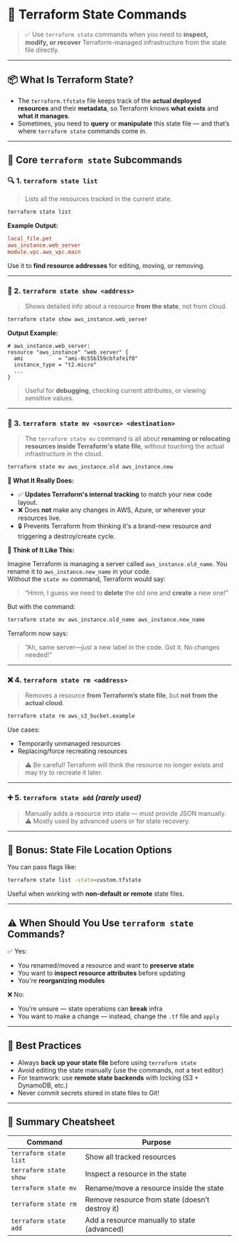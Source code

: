 # 🧠 Terraform State Commands

> ✅ Use `terraform state` commands when you need to **inspect, modify, or recover** Terraform-managed infrastructure from the state file directly.

---

## 📦 What Is Terraform State?

- The `terraform.tfstate` file keeps track of the **actual deployed resources** and their **metadata**, so Terraform knows **what exists** and **what it manages**.
- Sometimes, you need to **query** or **manipulate** this state file — and that’s where `terraform state` commands come in.

---

## 🧰 Core `terraform state` Subcommands

### 🔍 1. `terraform state list`

> Lists all the resources tracked in the current state.

```bash
terraform state list
```

**Example Output:**

```ini
local_file.pet
aws_instance.web_server
module.vpc.aws_vpc.main
```

Use it to **find resource addresses** for editing, moving, or removing.

---

### 🧠 2. `terraform state show <address>`

> Shows detailed info about a resource **from the state**, not from cloud.

```bash
terraform state show aws_instance.web_server
```

**Output Example:**

```text
# aws_instance.web_server:
resource "aws_instance" "web_server" {
  ami           = "ami-0c55b159cbfafe1f0"
  instance_type = "t2.micro"
  ...
}
```

> Useful for **debugging**, checking current attributes, or viewing sensitive values.

---

### 🔀 3. `terraform state mv <source> <destination>`

> The `terraform state mv` command is all about **renaming or relocating resources inside Terraform's state file**, without touching the actual infrastructure in the cloud.

```bash
terraform state mv aws_instance.old aws_instance.new
```

**🔧 What It Really Does:**

- ✅ **Updates Terraform's internal tracking** to match your new code layout.
- ❌ Does **not** make any changes in AWS, Azure, or wherever your resources live.
- 🔒 Prevents Terraform from thinking it's a brand-new resource and triggering a destroy/create cycle.

**🔁 Think of It Like This:**

Imagine Terraform is managing a server called `aws_instance.old_name`. You rename it to `aws_instance.new_name` in your code.  
Without the `state mv` command, Terraform would say:

> “Hmm, I guess we need to **delete** the old one and **create** a new one!”

But with the command:

```bash
terraform state mv aws_instance.old_name aws_instance.new_name
```

Terraform now says:

> “Ah, same server—just a new label in the code. Got it. No changes needed!”

---

### ❌ 4. `terraform state rm <address>`

> Removes a resource **from Terraform’s state file**, but **not from the actual cloud**.

```bash
terraform state rm aws_s3_bucket.example
```

Use cases:

- Temporarily unmanaged resources
- Replacing/force recreating resources

> ⚠️ Be careful! Terraform will think the resource no longer exists and may try to recreate it later.

---

### ➕ 5. `terraform state add` _(rarely used)_

> Manually adds a resource into state — must provide JSON manually.  
> ⚠️ Mostly used by advanced users or for state recovery.

---

## 🧪 Bonus: State File Location Options

You can pass flags like:

```bash
terraform state list -state=custom.tfstate
```

Useful when working with **non-default or remote** state files.

---

## ⚠️ When Should You Use `terraform state` Commands?

✅ Yes:

- You renamed/moved a resource and want to **preserve state**
- You want to **inspect resource attributes** before updating
- You're **reorganizing modules**

❌ No:

- You’re unsure — state operations can **break** infra
- You want to make a change — instead, change the `.tf` file and `apply`

---

## 🔐 Best Practices

- Always **back up your state file** before using `terraform state`
- Avoid editing the state manually (use the commands, not a text editor)
- For teamwork: use **remote state backends** with locking (S3 + DynamoDB, etc.)
- Never commit secrets stored in state files to Git!

---

## 🧠 Summary Cheatsheet

| Command                | Purpose                                         |
| ---------------------- | ----------------------------------------------- |
| `terraform state list` | Show all tracked resources                      |
| `terraform state show` | Inspect a resource in the state                 |
| `terraform state mv`   | Rename/move a resource inside the state         |
| `terraform state rm`   | Remove resource from state (doesn’t destroy it) |
| `terraform state add`  | Add a resource manually to state (advanced)     |
